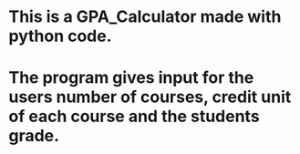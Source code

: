 # This is a GPA_Calculator made with python code.
# The program gives input for the users number of courses, credit unit of each course and the students grade.
